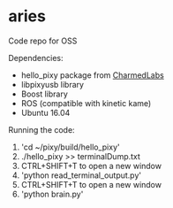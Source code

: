 # aries
Code repo for OSS

Dependencies:
- hello_pixy package from [CharmedLabs](https://github.com/charmedlabs/pixy)
- libpixyusb library
- Boost library
- ROS (compatible with kinetic kame)
- Ubuntu 16.04

Running the code:
1. 'cd ~/pixy/build/hello_pixy'
2. ./hello_pixy >> terminalDump.txt
3. CTRL+SHIFT+T to open a new window
4. 'python read_terminal_output.py'
5. CTRL+SHIFT+T to open a new window
6. 'python brain.py'
